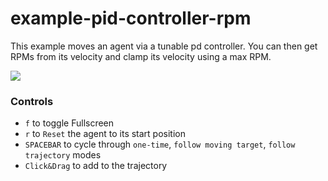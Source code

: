 # example-pid-controller-rpm

This example moves an agent via a tunable pd controller. You can then get RPMs from its velocity and clamp its velocity using a max RPM.

![]([http://url/to/img.png](https://github.com/madelinegannon/Sketchbook/blob/main/example-pid-controller-rpm/exapmle-pid-controller-rpm.gif))

### Controls

- `f` to toggle Fullscreen
- `r` to `Reset` the agent to its start position
- `SPACEBAR` to cycle through `one-time`, `follow moving target`, `follow trajectory` modes
- `Click&Drag` to add to the trajectory
